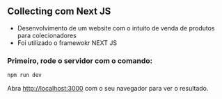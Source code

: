 ## Collecting com Next JS

- Desenvolvimento de um website com o intuito de venda de produtos para colecionadores
- Foi utilizado o framewokr NEXT JS

### Primeiro, rode o servidor com o comando:

```bash
npm run dev
```

Abra [http://localhost:3000](http://localhost:3000) com o seu navegador para ver o resultado.

